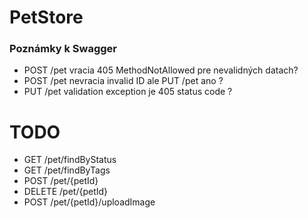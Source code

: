 # PetStore





### Poznámky k Swagger
- POST /pet vracia 405 MethodNotAllowed pre nevalidných datach?
- POST /pet nevracia invalid ID ale PUT /pet ano ?
- PUT /pet validation exception je 405 status code ?





# TODO
- GET /pet/findByStatus
- GET /pet/findByTags
- POST /pet/{petId}
- DELETE /pet/{petId}
- POST /pet/{petId}/uploadImage